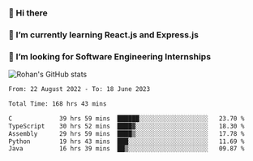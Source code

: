 ### 👋 Hi there 

<!--
**rohznmdev/rohznmdev** is a ✨ _special_ ✨ repository because its `README.md` (this file) appears on your GitHub profile.

Here are some ideas to get you started:

- 🔭 I’m currently working on ...
- 🌱 I’m currently learning Ruby and Ruby on Rails
- 👯 I’m looking to collaborate on ...
- 🤔 I’m looking for help with ...
- 💬 Ask me about ...
- 📫 How to reach me: ...
- 😄 Pronouns: ...
- ⚡ Fun fact: ...
-->
### 🌱 I’m currently learning React.js and Express.js
### 🤔 I’m looking for Software Engineering Internships
![Rohan's GitHub stats](https://github-readme-stats.vercel.app/api?username=rohznmdev&theme=dark&show_icons=true)

<!--START_SECTION:waka-->

```txt
From: 22 August 2022 - To: 18 June 2023

Total Time: 168 hrs 43 mins

C             39 hrs 59 mins  ██████░░░░░░░░░░░░░░░░░░░   23.70 %
TypeScript    30 hrs 52 mins  ████▓░░░░░░░░░░░░░░░░░░░░   18.30 %
Assembly      29 hrs 59 mins  ████▒░░░░░░░░░░░░░░░░░░░░   17.78 %
Python        19 hrs 43 mins  ███░░░░░░░░░░░░░░░░░░░░░░   11.69 %
Java          16 hrs 39 mins  ██▒░░░░░░░░░░░░░░░░░░░░░░   09.87 %
```

<!--END_SECTION:waka-->
